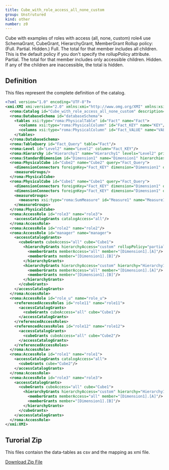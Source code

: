 ```yaml
---
title: Cube_with_role_access_all_none_custom
group: Unstrutured
kind: other
number: z0
---
```

Cube with examples of roles with access (all, none, custom)
role4 use SchemaGrant, CubeGrant, HierarchyGrant, MemberGrant
Rollup policy: (Full. Partial. Hidden.)
Full. The total for that member includes all children. This is the default policy if you don't specify the rollupPolicy attribute.
Partial. The total for that member includes only accessible children.
Hidden. If any of the children are inaccessible, the total is hidden.



## Definition

This files represent the complete definition of the catalog.

```xml
<?xml version="1.0" encoding="UTF-8"?>
<xmi:XMI xmi:version="2.0" xmlns:xmi="http://www.omg.org/XMI" xmlns:xsi="http://www.w3.org/2001/XMLSchema-instance" xmlns:roma="https://www.daanse.org/spec/org.eclipse.daanse.rolap.mapping">
  <roma:Catalog id="Cube_with_role_access_all_none_custom" description="Schema with role access all, none, custom" name="Cube_with_role_access_all_none_custom" cubes="Cube1 Cube2" accessRoles="role1 role11 role12 role2 role3 role3 manager role_u" dbschemas="databaseSchema"/>
  <roma:DatabaseSchema id="databaseSchema">
    <tables xsi:type="roma:PhysicalTable" id="Fact" name="Fact">
      <columns xsi:type="roma:PhysicalColumn" id="Fact_KEY" name="KEY"/>
      <columns xsi:type="roma:PhysicalColumn" id="Fact_VALUE" name="VALUE" type="Integer"/>
    </tables>
  </roma:DatabaseSchema>
  <roma:TableQuery id="Fact_Query" table="Fact"/>
  <roma:Level id="Level2" name="Level2" column="Fact_KEY"/>
  <roma:Hierarchy id="Hierarchy1" name="Hierarchy1" levels="Level2" primaryKey="Fact_KEY" query="Fact_Query"/>
  <roma:StandardDimension id="Dimension1" name="Dimension1" hierarchies="Hierarchy1"/>
  <roma:PhysicalCube id="Cube2" name="Cube2" query="Fact_Query">
    <dimensionConnectors foreignKey="Fact_KEY" dimension="Dimension1" overrideDimensionName="Dimension1"/>
    <measureGroups/>
  </roma:PhysicalCube>
  <roma:PhysicalCube id="Cube1" name="Cube1" query="Fact_Query">
    <dimensionConnectors foreignKey="Fact_KEY" dimension="Dimension1" overrideDimensionName="Dimension1" id="DimensionConnector1"/>
    <dimensionConnectors foreignKey="Fact_KEY" dimension="Dimension1" overrideDimensionName="Dimension2" id="DimensionConnector2"/>
    <measureGroups>
      <measures xsi:type="roma:SumMeasure" id="Measure1" name="Measure1" column="Fact_VALUE"/>
    </measureGroups>
  </roma:PhysicalCube>
  <roma:AccessRole id="role3" name="role3">
    <accessCatalogGrants catalogAccess="all"/>
  </roma:AccessRole>
  <roma:AccessRole id="role2" name="role2"/>
  <roma:AccessRole id="manager" name="manager">
    <accessCatalogGrants>
      <cubeGrants cubeAccess="all" cube="Cube1">
        <hierarchyGrants hierarchyAccess="custom" rollupPolicy="partial" hierarchy="Hierarchy1" topLevel="Level2">
          <memberGrants memberAccess="all" member="[Dimension1].[A]"/>
          <memberGrants member="[Dimension1].[B]"/>
        </hierarchyGrants>
        <hierarchyGrants hierarchyAccess="custom" hierarchy="Hierarchy1" bottomLevel="Level2" topLevel="Level2">
          <memberGrants memberAccess="all" member="[Dimension1].[A]"/>
          <memberGrants member="[Dimension1].[B]"/>
        </hierarchyGrants>
      </cubeGrants>
    </accessCatalogGrants>
  </roma:AccessRole>
  <roma:AccessRole id="role_u" name="role_u">
    <referencedAccessRoles id="role11" name="role11">
      <accessCatalogGrants>
        <cubeGrants cubeAccess="all" cube="Cube1"/>
      </accessCatalogGrants>
    </referencedAccessRoles>
    <referencedAccessRoles id="role12" name="role12">
      <accessCatalogGrants>
        <cubeGrants cubeAccess="all" cube="Cube2"/>
      </accessCatalogGrants>
    </referencedAccessRoles>
  </roma:AccessRole>
  <roma:AccessRole id="role1" name="role1">
    <accessCatalogGrants catalogAccess="all">
      <cubeGrants cube="Cube2"/>
    </accessCatalogGrants>
  </roma:AccessRole>
  <roma:AccessRole id="role3" name="role3">
    <accessCatalogGrants>
      <cubeGrants cubeAccess="all" cube="Cube1">
        <hierarchyGrants hierarchyAccess="custom" hierarchy="Hierarchy1" topLevel="Level2">
          <memberGrants memberAccess="all" member="[Dimension1].[A]"/>
          <memberGrants member="[Dimension1].[B]"/>
        </hierarchyGrants>
      </cubeGrants>
    </accessCatalogGrants>
  </roma:AccessRole>
</xmi:XMI>

```



## Turorial Zip
This files contaisn the data-tables as csv and the mapping as xmi file.

<a href="./zip/tutorial.accessallnonecustom.zip" download>Download Zip File</a>
